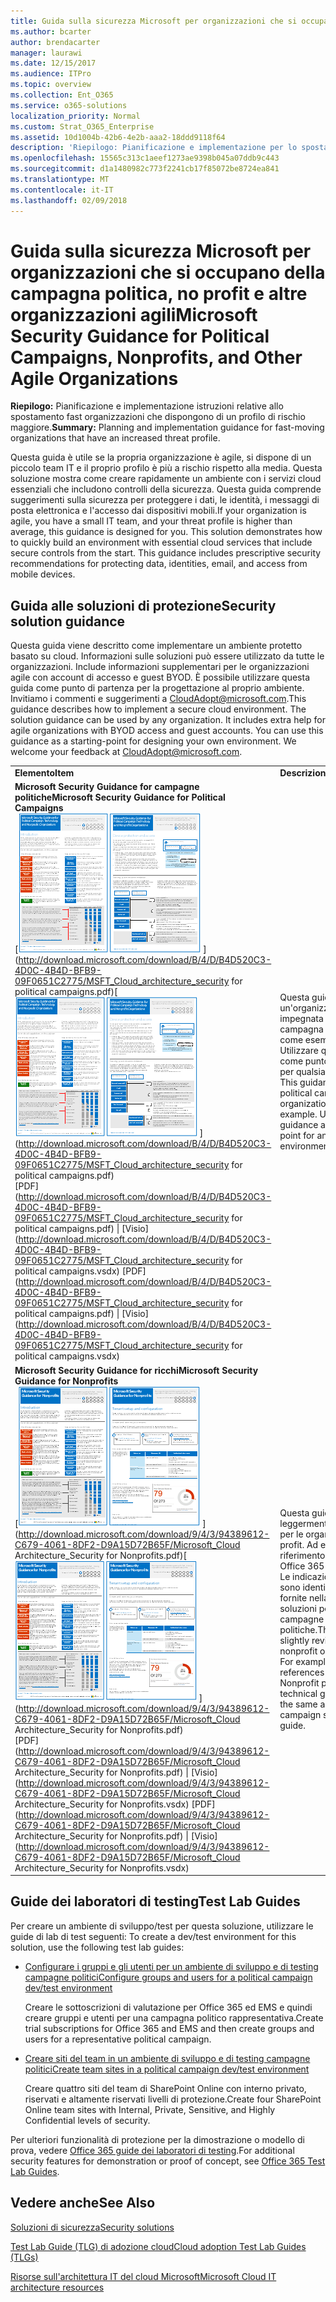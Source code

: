 ```yaml
---
title: Guida sulla sicurezza Microsoft per organizzazioni che si occupano della campagna politica, no profit e altre organizzazioni agili
ms.author: bcarter
author: brendacarter
manager: laurawi
ms.date: 12/15/2017
ms.audience: ITPro
ms.topic: overview
ms.collection: Ent_O365
ms.service: o365-solutions
localization_priority: Normal
ms.custom: Strat_O365_Enterprise
ms.assetid: 10d1004b-42b6-4e2b-aaa2-18ddd9118f64
description: 'Riepilogo: Pianificazione e implementazione per lo spostamento di fast organizzazioni che dispongono di un profilo di rischio maggiore.'
ms.openlocfilehash: 15565c313c1aeef1273ae9398b045a07ddb9c443
ms.sourcegitcommit: d1a1480982c773f2241cb17f85072be8724ea841
ms.translationtype: MT
ms.contentlocale: it-IT
ms.lasthandoff: 02/09/2018
---
```

# <a name="microsoft-security-guidance-for-political-campaigns-nonprofits-and-other-agile-organizations"></a><span data-ttu-id="b0b57-103">Guida sulla sicurezza Microsoft per organizzazioni che si occupano della campagna politica, no profit e altre organizzazioni agili</span><span class="sxs-lookup"><span data-stu-id="b0b57-103">Microsoft Security Guidance for Political Campaigns, Nonprofits, and Other Agile Organizations</span></span>

 <span data-ttu-id="b0b57-104">**Riepilogo:** Pianificazione e implementazione istruzioni relative allo spostamento fast organizzazioni che dispongono di un profilo di rischio maggiore.</span><span class="sxs-lookup"><span data-stu-id="b0b57-104">**Summary:** Planning and implementation guidance for fast-moving organizations that have an increased threat profile.</span></span>
  
<span data-ttu-id="b0b57-p101">Questa guida è utile se la propria organizzazione è agile, si dispone di un piccolo team IT e il proprio profilo è più a rischio rispetto alla media. Questa soluzione mostra come creare rapidamente un ambiente con i servizi cloud essenziali che includono controlli della sicurezza. Questa guida comprende suggerimenti sulla sicurezza per proteggere i dati, le identità, i messaggi di posta elettronica e l'accesso dai dispositivi mobili.</span><span class="sxs-lookup"><span data-stu-id="b0b57-p101">If your organization is agile, you have a small IT team, and your threat profile is higher than average, this guidance is designed for you. This solution demonstrates how to quickly build an environment with essential cloud services that include secure controls from the start. This guidance includes prescriptive security recommendations for protecting data, identities, email, and access from mobile devices.</span></span>
  
## <a name="security-solution-guidance"></a><span data-ttu-id="b0b57-108">Guida alle soluzioni di protezione</span><span class="sxs-lookup"><span data-stu-id="b0b57-108">Security solution guidance</span></span>

<span data-ttu-id="b0b57-p102">Questa guida viene descritto come implementare un ambiente protetto basato su cloud. Informazioni sulle soluzioni può essere utilizzato da tutte le organizzazioni. Include informazioni supplementari per le organizzazioni agile con account di accesso e guest BYOD. È possibile utilizzare questa guida come punto di partenza per la progettazione al proprio ambiente. Invitiamo i commenti e suggerimenti a [CloudAdopt@microsoft.com](mailto:CloudAdopt@microsoft.com).</span><span class="sxs-lookup"><span data-stu-id="b0b57-p102">This guidance describes how to implement a secure cloud environment. The solution guidance can be used by any organization. It includes extra help for agile organizations with BYOD access and guest accounts. You can use this guidance as a starting-point for designing your own environment. We welcome your feedback at [CloudAdopt@microsoft.com](mailto:CloudAdopt@microsoft.com).</span></span> 
  
|||
|:-----|:-----|
|<span data-ttu-id="b0b57-114">**Elemento**</span><span class="sxs-lookup"><span data-stu-id="b0b57-114">**Item**</span></span> <br/> |<span data-ttu-id="b0b57-115">**Descrizione**</span><span class="sxs-lookup"><span data-stu-id="b0b57-115">**Description**</span></span> <br/> |
|<span data-ttu-id="b0b57-116">**Microsoft Security Guidance for campagne politiche**</span><span class="sxs-lookup"><span data-stu-id="b0b57-116">**Microsoft Security Guidance for Political Campaigns**</span></span> <br/> <span data-ttu-id="b0b57-117">[![Martello generale per set di formattazione rapida poster.](images/d370ce28-ca40-4930-9a2c-907312aa06c8.png)          ](http://download.microsoft.com/download/B/4/D/B4D520C3-4D0C-4B4D-BFB9-09F0651C2775/MSFT_Cloud_architecture_security for political campaigns.pdf)</span><span class="sxs-lookup"><span data-stu-id="b0b57-117">[![Thumb nail for mini poster set.](images/d370ce28-ca40-4930-9a2c-907312aa06c8.png)          ](http://download.microsoft.com/download/B/4/D/B4D520C3-4D0C-4B4D-BFB9-09F0651C2775/MSFT_Cloud_architecture_security for political campaigns.pdf)</span></span> <br/> <span data-ttu-id="b0b57-118">[PDF](http://download.microsoft.com/download/B/4/D/B4D520C3-4D0C-4B4D-BFB9-09F0651C2775/MSFT_Cloud_architecture_security for political campaigns.pdf) \| [Visio](http://download.microsoft.com/download/B/4/D/B4D520C3-4D0C-4B4D-BFB9-09F0651C2775/MSFT_Cloud_architecture_security for political campaigns.vsdx)  </span><span class="sxs-lookup"><span data-stu-id="b0b57-118">[PDF](http://download.microsoft.com/download/B/4/D/B4D520C3-4D0C-4B4D-BFB9-09F0651C2775/MSFT_Cloud_architecture_security for political campaigns.pdf)  \| [Visio](http://download.microsoft.com/download/B/4/D/B4D520C3-4D0C-4B4D-BFB9-09F0651C2775/MSFT_Cloud_architecture_security for political campaigns.vsdx)</span></span> <br/> |<span data-ttu-id="b0b57-p103">Questa guida utilizza un'organizzazione impegnata nella campagna politica come esempio. Utilizzare questa guida come punto di partenza per qualsiasi ambiente. </span><span class="sxs-lookup"><span data-stu-id="b0b57-p103">This guidance uses a political campaign organization as an example. Use this guidance as a starting point for any environment.</span></span>  <br/> |
|<span data-ttu-id="b0b57-121">**Microsoft Security Guidance for ricchi**</span><span class="sxs-lookup"><span data-stu-id="b0b57-121">**Microsoft Security Guidance for Nonprofits**</span></span> <br/> <span data-ttu-id="b0b57-122">[![Immagine di anteprima per file scaricabili](images/e4784889-1c69-4067-9a8f-31d31d1eceea.png)          ](http://download.microsoft.com/download/9/4/3/94389612-C679-4061-8DF2-D9A15D72B65F/Microsoft_Cloud Architecture_Security for Nonprofits.pdf)</span><span class="sxs-lookup"><span data-stu-id="b0b57-122">[![Thumnail image for downloadable file](images/e4784889-1c69-4067-9a8f-31d31d1eceea.png)          ](http://download.microsoft.com/download/9/4/3/94389612-C679-4061-8DF2-D9A15D72B65F/Microsoft_Cloud Architecture_Security for Nonprofits.pdf)</span></span> <br/> <span data-ttu-id="b0b57-123">[PDF](http://download.microsoft.com/download/9/4/3/94389612-C679-4061-8DF2-D9A15D72B65F/Microsoft_Cloud Architecture_Security for Nonprofits.pdf) \| [Visio](http://download.microsoft.com/download/9/4/3/94389612-C679-4061-8DF2-D9A15D72B65F/Microsoft_Cloud Architecture_Security for Nonprofits.vsdx)  </span><span class="sxs-lookup"><span data-stu-id="b0b57-123">[PDF](http://download.microsoft.com/download/9/4/3/94389612-C679-4061-8DF2-D9A15D72B65F/Microsoft_Cloud Architecture_Security for Nonprofits.pdf)  \| [Visio](http://download.microsoft.com/download/9/4/3/94389612-C679-4061-8DF2-D9A15D72B65F/Microsoft_Cloud Architecture_Security for Nonprofits.vsdx)</span></span> <br/> |<span data-ttu-id="b0b57-p104">Questa guida è stata leggermente modificata per le organizzazioni no profit. Ad esempio, fa riferimento ai piani di Office 365 Nonprofit. Le indicazioni tecniche sono identiche a quelle fornite nella guida alle soluzioni per le campagne politiche.</span><span class="sxs-lookup"><span data-stu-id="b0b57-p104">This guide is slightly revised for nonprofit organizations. For example, it references Office 365 Nonprofit plans. The technical guidance is the same as the political campaign solution guide.</span></span>  <br/> |
   
## <a name="test-lab-guides"></a><span data-ttu-id="b0b57-127">Guide dei laboratori di testing</span><span class="sxs-lookup"><span data-stu-id="b0b57-127">Test Lab Guides</span></span>

<span data-ttu-id="b0b57-128">Per creare un ambiente di sviluppo/test per questa soluzione, utilizzare le guide di lab di test seguenti:  </span><span class="sxs-lookup"><span data-stu-id="b0b57-128">To create a dev/test environment for this solution, use the following test lab guides:</span></span> 
  
- [<span data-ttu-id="b0b57-129">Configurare i gruppi e gli utenti per un ambiente di sviluppo e di testing campagne politici</span><span class="sxs-lookup"><span data-stu-id="b0b57-129">Configure groups and users for a political campaign dev/test environment</span></span>](configure-groups-and-users-for-a-political-campaign-dev-test-environment.md)
    
     <span data-ttu-id="b0b57-130">Creare le sottoscrizioni di valutazione per Office 365 ed EMS e quindi creare gruppi e utenti per una campagna politico rappresentativa.</span><span class="sxs-lookup"><span data-stu-id="b0b57-130">Create trial subscriptions for Office 365 and EMS and then create groups and users for a representative political campaign.</span></span>
    
- [<span data-ttu-id="b0b57-131">Creare siti del team in un ambiente di sviluppo e di testing campagne politici</span><span class="sxs-lookup"><span data-stu-id="b0b57-131">Create team sites in a political campaign dev/test environment</span></span>](create-team-sites-in-a-political-campaign-dev-test-environment.md)
    
    <span data-ttu-id="b0b57-132">Creare quattro siti del team di SharePoint Online con interno privato, riservati e altamente riservati livelli di protezione.</span><span class="sxs-lookup"><span data-stu-id="b0b57-132">Create four SharePoint Online team sites with Internal, Private, Sensitive, and Highly Confidential levels of security.</span></span>
    
<span data-ttu-id="b0b57-133">Per ulteriori funzionalità di protezione per la dimostrazione o modello di prova, vedere [Office 365 guide dei laboratori di testing](http://aka.ms/o365tlgs).</span><span class="sxs-lookup"><span data-stu-id="b0b57-133">For additional security features for demonstration or proof of concept, see [Office 365 Test Lab Guides](http://aka.ms/o365tlgs).</span></span>
  
## <a name="see-also"></a><span data-ttu-id="b0b57-134">Vedere anche</span><span class="sxs-lookup"><span data-stu-id="b0b57-134">See Also</span></span>

[<span data-ttu-id="b0b57-135">Soluzioni di sicurezza</span><span class="sxs-lookup"><span data-stu-id="b0b57-135">Security solutions</span></span>](security-solutions.md)
  
[<span data-ttu-id="b0b57-136">Test Lab Guide (TLG) di adozione cloud</span><span class="sxs-lookup"><span data-stu-id="b0b57-136">Cloud adoption Test Lab Guides (TLGs)</span></span>](cloud-adoption-test-lab-guides-tlgs.md)
  
[<span data-ttu-id="b0b57-137">Risorse sull'architettura IT del cloud Microsoft</span><span class="sxs-lookup"><span data-stu-id="b0b57-137">Microsoft Cloud IT architecture resources</span></span>](microsoft-cloud-it-architecture-resources.md)



